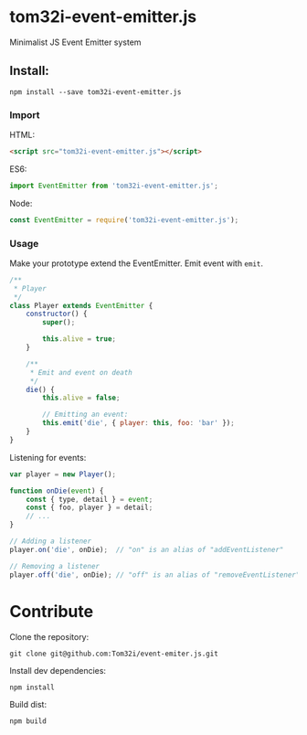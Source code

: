 tom32i-event-emitter.js
=======================

Minimalist JS Event Emitter system

## Install:

    npm install --save tom32i-event-emitter.js

### Import

HTML:

```html
<script src="tom32i-event-emitter.js"></script>
```

ES6:

```javascript
import EventEmitter from 'tom32i-event-emitter.js';
```

Node:

```javascript
const EventEmitter = require('tom32i-event-emitter.js');
```

### Usage

Make your prototype extend the EventEmitter.
Emit event with `emit`.

``` javascript
/**
 * Player
 */
class Player extends EventEmitter {
    constructor() {
        super();

        this.alive = true;
    }

    /**
     * Emit and event on death
     */
    die() {
        this.alive = false;

        // Emitting an event:
        this.emit('die', { player: this, foo: 'bar' });
    }
}
```

Listening for events:

```javascript
var player = new Player();

function onDie(event) {
    const { type, detail } = event;
    const { foo, player } = detail;
    // ...
}

// Adding a listener
player.on('die', onDie);  // "on" is an alias of "addEventListener"

// Removing a listener
player.off('die', onDie); // "off" is an alias of "removeEventListener"
```

# Contribute

Clone the repository:

    git clone git@github.com:Tom32i/event-emiter.js.git

Install dev dependencies:

    npm install

Build dist:

    npm build
